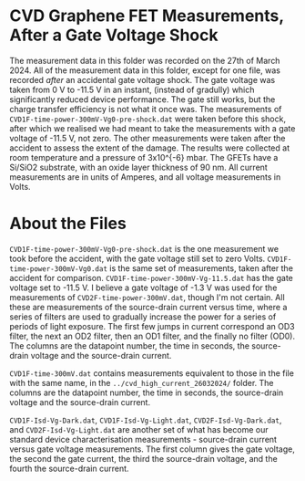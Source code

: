 # CVD Graphene FET Measurements, After a Gate Voltage Shock

The measurement data in this folder was recorded on the 27th of March 2024.
All of the measurement data in this folder, except for one file, was recorded *after* an accidental gate voltage shock. The gate voltage was taken from 0 V to -11.5 V in an instant, (instead of gradully) which significantly reduced device performance. The gate still works, but the charge transfer efficiency is not what it once was.
The measurements of `CVD1F-time-power-300mV-Vg0-pre-shock.dat` were taken before this shock, after which we realised we had meant to take the measurements with a gate voltage of -11.5 V, not zero. The other measurements were taken after the accident to assess the extent of the damage.
The results were collected at room temperature and a pressure of 3x10^{-6} mbar. The GFETs have a Si/SiO2 substrate, with an oxide layer thickness of 90 nm. All current measurements are in units of Amperes, and all voltage measurements in Volts.

# About the Files

`CVD1F-time-power-300mV-Vg0-pre-shock.dat` is the one measurement we took before the accident, with the gate voltage still set to zero Volts. `CVD1F-time-power-300mV-Vg0.dat` is the same set of measurements, taken after the accident for comparison. `CVD1F-time-power-300mV-Vg-11.5.dat` has the gate voltage set to -11.5 V. I believe a gate voltage of -1.3 V was used for the measurements of `CVD2F-time-power-300mV.dat`, though I'm not certain. All these are measurements of the source-drain current versus time, where a series of filters are used to gradually increase the power for a series of periods of light exposure. The first few jumps in current correspond an OD3 filter, the next an OD2 filter, then an OD1 filter, and the finally no filter (OD0). The columns are the datapoint number, the time in seconds, the source-drain voltage and the source-drain current.

`CVD1F-time-300mV.dat` contains measurements equivalent to those in the file with the same name, in the `../cvd_high_current_26032024/` folder. The columns are the datapoint number, the time in seconds, the source-drain voltage and the source-drain current.

`CVD1F-Isd-Vg-Dark.dat`, `CVD1F-Isd-Vg-Light.dat`, `CVD2F-Isd-Vg-Dark.dat`, and `CVD2F-Isd-Vg-Light.dat` are another set of what has become our standard device characterisation measurements - source-drain current versus gate voltage measurements. The first column gives the gate voltage, the second the gate current, the third the source-drain voltage, and the fourth the source-drain current.
